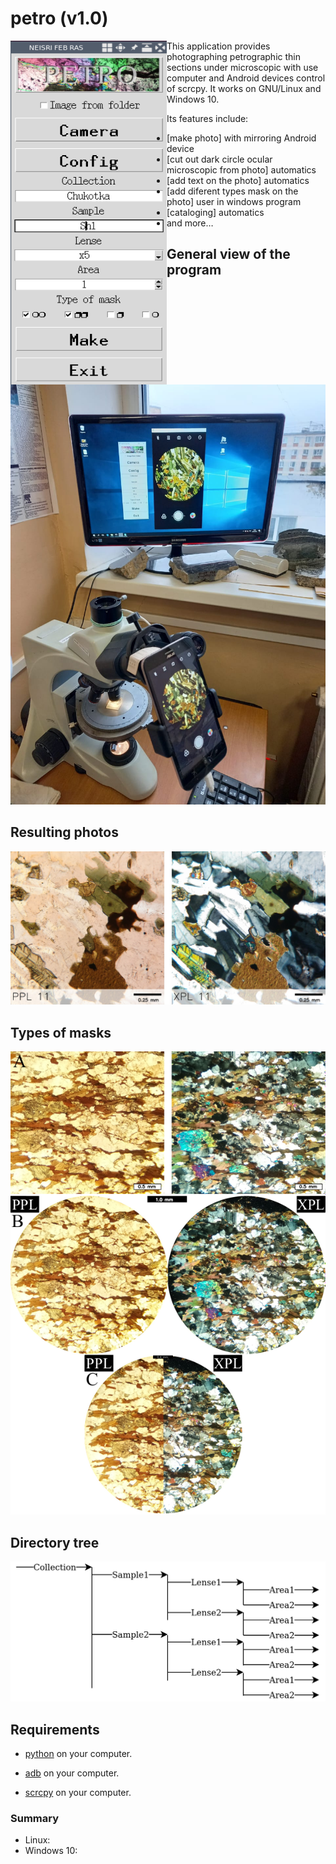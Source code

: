 # petro (v1.0)

<img src="app/window_program.png" width="250" height="550" alt="petro" align="left" />

This application provides photographing petrographic thin sections under microscopic with use  computer  and Android devices control of scrcpy.  It works on GNU/Linux and Windows 10.


Its features include:
 - [make photo] with mirroring Android device
 - [cut out dark circle ocular microscopic from photo] automatics
 - [add text on the photo] automatics
 - [add diferent types mask on the photo] user in windows program
 - [cataloging] automatics
 - and more…








## General view of the program

![general view of the program](app/photo_0.jpeg)

## Resulting photos

![resulting photos](app/photo_1.jpeg)

## Types of masks

![types of masks](app/photo_2.png)

## Directory tree

![directory tree](app/tree_catalogs.png)

## Requirements

- [python][link-python] on your computer.

[link-python]: https://www.python.org/downloads

 - [adb][link-adb] on your computer.

[link-adb]: https://developer.android.com/studio/command-line/adb

 - [scrcpy][link-scrcpy] on your computer.

[link-scrcpy]: https://github.com/Genymobile/scrcpy
 
 

### Summary

 - Linux:
 - Windows 10:

